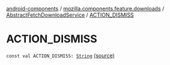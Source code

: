 [android-components](../../index.md) / [mozilla.components.feature.downloads](../index.md) / [AbstractFetchDownloadService](index.md) / [ACTION_DISMISS](./-a-c-t-i-o-n_-d-i-s-m-i-s-s.md)

# ACTION_DISMISS

`const val ACTION_DISMISS: `[`String`](https://kotlinlang.org/api/latest/jvm/stdlib/kotlin/-string/index.html) [(source)](https://github.com/mozilla-mobile/android-components/blob/master/components/feature/downloads/src/main/java/mozilla/components/feature/downloads/AbstractFetchDownloadService.kt#L753)
